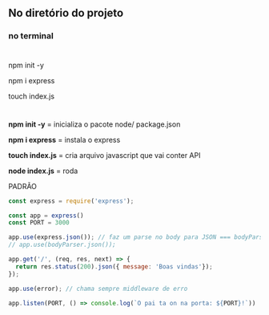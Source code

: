 ## No diretório do projeto
### no terminal
#
npm init -y

npm i express

touch index.js
#

**npm init -y** = inicializa o pacote node/ package.json

**npm i express** = instala o express

**touch index.js** = cria arquivo javascript que vai conter API

**node index.js** = roda


PADRÃO

```javascript
const express = require('express');

const app = express()
const PORT = 3000

app.use(express.json()); // faz um parse no body para JSON === bodyParser, nativo do express
// app.use(bodyParser.json());

app.get('/', (req, res, next) => {
  return res.status(200).json({ message: 'Boas vindas'});
});

app.use(error); // chama sempre middleware de erro

app.listen(PORT, () => console.log(`O pai ta on na porta: ${PORT}!`))

```
